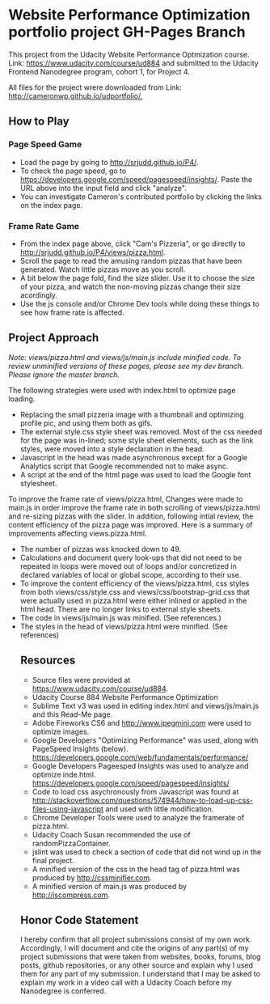 <h1>Website Performance Optimization portfolio project GH-Pages Branch</h1>
<p>This project from the Udacity Website Performance Optmization course. Link: <a href="https://www.udacity.com/course/ud884" target="_blank">https://www.udacity.com/course/ud884</a> and submitted to the Udacity Frontend Nanodegree program, cohort 1, for Project 4.</p>
<p>All files for the project wrere downloaded from Link: <a href="http://cameronwp.github.io/udportfolio/" target="_blank">http://cameronwp.github.io/udportfolio/.</a></p>
<h2>How to Play</h2>
<h3>Page Speed Game</h3>
<ul>
	<li>Load the page by going to <a href="http://srjudd.github.io/P4/" target="_blank">http://srjudd.github.io/P4/</a>.</li>
	<li>To check the page speed, go to <a href="https://developers.google.com/speed/pagespeed/insights/" target="_blank">https://developers.google.com/speed/pagespeed/insights/</a>. Paste the URL above into the input field and click "analyze".</li>
	<li>You can investigate Cameron's contributed portfolio by clicking the links on the index page.</li>
</ul>
<h3>Frame Rate Game</h3>
<ul>
	<li>From the index page above, click "Cam's Pizzeria", or go directly to <a href="http://srjudd.github.io/P4/views/pizza.html" target="_blank">http://srjudd.github.io/P4/views/pizza.html</a>.</li>
	<li>Scroll the page to read the amusing random pizzas that have been generated. Watch little pizzas move as you scroll.</li>
	<li>A bit below the page fold, find the size slider. Use it to choose the size of your pizza, and watch the non-moving pizzas change their size acordingly.</li>
	<li>Use the js console and/or Chrome Dev tools while doing these things to see how frame rate is affected.</li>
</ul>
<h2>Project Approach</h2>
<p><em>Note: views/pizza.html and views/js/main.js include minified code. To review unminified versions of these pages, please see my dev branch. Please ignore the master branch.</em></p>
<p>The following strategies were used with index.html to optimize page loading.</p>
<ul>
	<li>Replacing the small pizzeria image with a thumbnail and optimizing profile pic, and using them both as gifs.</li>
	<li>The external style.css style sheet was removed. Most of the css needed for the page was in-lined; some style sheet elements, such as the link styles, were moved into a style declaration in the head.</li>
	<li>Javascript in the head was made asynchronous except for a Google Analytics script that Google recommended not to make async.</li>
	<li>A script at the end of the html page was used to load the Google font stylesheet.</li>
</ul>
<p>To improve the frame rate of views/pizza.html, Changes were made to main.js in order improve the frame rate in both scrolling of views/pizza.html and re-sizing pizzas with the slider. In addition, following intial review, the content efficiency of the pizza page was improved. Here is a summary of improvements affecting views.pizza.html.
<ul>
	<li>The number of pizzas was knocked down to 49.</li>
	<li>Calculations and document query look-ups that did not need to be repeated in loops were moved out of loops and/or concretized in declared variables of local or global scope, according to their use.</li>
	<li>To improve the content efficiency of the views/pizza.html, css styles from both views/css/style.css and views/css/bootstrap-grid.css that were actually used in pizza.html were either inlined or applied in the html head. There are no longer links to external style sheets.</li>
	<li>The code in views/js/main.js was minified. (See references.)</li>
	<li>The styles in the head of views/pizza.html were minified. (See references)</li>
<h2>Resources</h2>
<ul>
	<li>Source files were provided at <a href="https://www.udacity.com/course/ud884" target="_blank">https://www.udacity.com/course/ud884</a>.</li>
	<li>Udacity Course 884 Website Performance Optimization</li>
	<li>Sublime Text v3 was used in editing index.html and views/js/main.js and this Read-Me page.</li>
	<li>Adobe Fireworks CS6 and <a href="http://www.jpegmini.com" target="_blank">http://www.jpegmini.com</a> were used to optimize images.</li>
	<li>Google Developers "Optimizing Performance" was used, along with PageSpeed Insights (below). 
	<a href="https://developers.google.com/web/fundamentals/performance/" target="_blank">https://developers.google.com/web/fundamentals/performance/</a></li>
	<li>Google Developers Pageesped Insights was used to analyze and optimize inde.html. <a href="https://developers.google.com/speed/pagespeed/insights/" target="_blank">https://developers.google.com/speed/pagespeed/insights/</a></li>
	<li>Code to load css asychronously from Javascript was found at <a href="http://stackoverflow.com/questions/574944/how-to-load-up-css-files-using-javascript" target="_blank">http://stackoverflow.com/questions/574944/how-to-load-up-css-files-using-javascript</a> and used with little modification.
	</li>
	<li>Chrome Developer Tools were used to analyze the framerate of pizza.html.</li>
	<li>Udacity Coach Susan recommended the use of randomPizzaContainer.</li>
	<li>jslint was used to check a section of code that did not wind up in the final project.</li>
	<li>A minified version of the css in the head tag of pizza.html was produced by <a href="http://cssminifier.com" target="_blank">http://cssminifier.com</a>.</li>
	<li>A minified version of main.js was produced by <a href="http://jscompress.com" target="_blank">http://jscompress.com</a>.</li>
</ul>
<h2>Honor Code Statement</h2>
<p>I hereby confirm that all project submissions consist of my own work. Accordingly, I will document and cite the origins of any part(s) of my project submissions that were taken from websites, books, forums, blog posts, github repositories, or any other source and explain why I used them for any part of my submission. I understand that I may be asked to explain my work in a video call with a Udacity Coach before my Nanodegree is conferred.</p>

